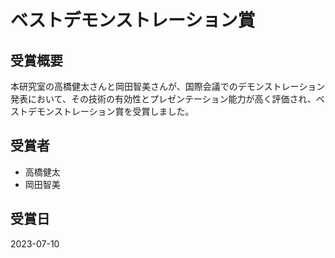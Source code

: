 # ベストデモンストレーション賞

## 受賞概要

本研究室の高橋健太さんと岡田智美さんが、国際会議でのデモンストレーション発表において、その技術の有効性とプレゼンテーション能力が高く評価され、ベストデモンストレーション賞を受賞しました。

## 受賞者

- 高橋健太
- 岡田智美

## 受賞日

2023-07-10 
